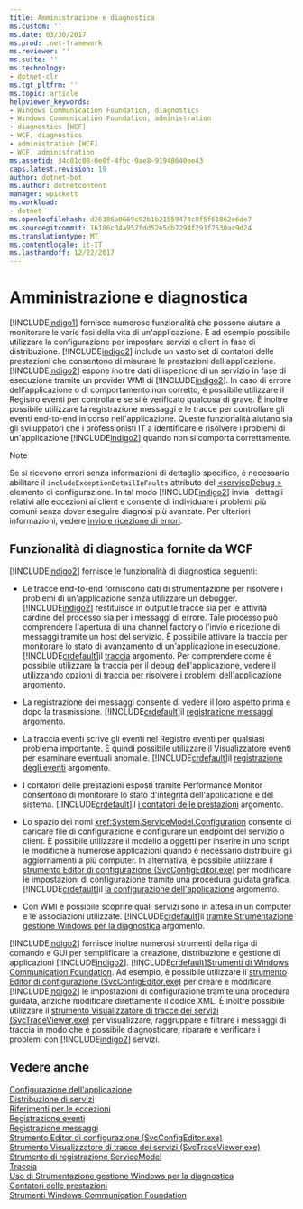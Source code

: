 ```yaml
---
title: Amministrazione e diagnostica
ms.custom: ''
ms.date: 03/30/2017
ms.prod: .net-framework
ms.reviewer: ''
ms.suite: ''
ms.technology:
- dotnet-clr
ms.tgt_pltfrm: ''
ms.topic: article
helpviewer_keywords:
- Windows Communication Foundation, diagnostics
- Windows Communication Foundation, administration
- diagnostics [WCF]
- WCF, diagnostics
- administration [WCF]
- WCF, administration
ms.assetid: 34c81c08-0e0f-4fbc-9ae8-91948640ee43
caps.latest.revision: 19
author: dotnet-bot
ms.author: dotnetcontent
manager: wpickett
ms.workload:
- dotnet
ms.openlocfilehash: d26386a0669c92b1b21559474c8f5f61862e6de7
ms.sourcegitcommit: 16186c34a957fdd52e5db7294f291f7530ac9d24
ms.translationtype: MT
ms.contentlocale: it-IT
ms.lasthandoff: 12/22/2017
---
```

# <a name="administration-and-diagnostics"></a>Amministrazione e diagnostica
[!INCLUDE[indigo1](../../../../includes/indigo1-md.md)] fornisce numerose funzionalità che possono aiutare a monitorare le varie fasi della vita di un'applicazione. È ad esempio possibile utilizzare la configurazione per impostare servizi e client in fase di distribuzione. [!INCLUDE[indigo2](../../../../includes/indigo2-md.md)] include un vasto set di contatori delle prestazioni che consentono di misurare le prestazioni dell'applicazione. [!INCLUDE[indigo2](../../../../includes/indigo2-md.md)] espone inoltre dati di ispezione di un servizio in fase di esecuzione tramite un provider WMI di [!INCLUDE[indigo2](../../../../includes/indigo2-md.md)]. In caso di errore dell'applicazione o di comportamento non corretto, è possibile utilizzare il Registro eventi per controllare se si è verificato qualcosa di grave. È inoltre possibile utilizzare la registrazione messaggi e le tracce per controllare gli eventi end-to-end in corso nell'applicazione. Queste funzionalità aiutano sia gli sviluppatori che i professionisti IT a identificare e risolvere i problemi di un'applicazione [!INCLUDE[indigo2](../../../../includes/indigo2-md.md)] quando non si comporta correttamente.  
  
> [!NOTE]
>  Se si ricevono errori senza informazioni di dettaglio specifico, è necessario abilitare il `includeExceptionDetailInFaults` attributo del [ \<serviceDebug >](../../../../docs/framework/configure-apps/file-schema/wcf/servicedebug.md) elemento di configurazione. In tal modo [!INCLUDE[indigo2](../../../../includes/indigo2-md.md)] invia i dettagli relativi alle eccezioni ai client e consente di individuare i problemi più comuni senza dover eseguire diagnosi più avanzate. Per ulteriori informazioni, vedere [invio e ricezione di errori](../../../../docs/framework/wcf/sending-and-receiving-faults.md).  
  
## <a name="diagnostics-features-provided-by-wcf"></a>Funzionalità di diagnostica fornite da WCF  
 [!INCLUDE[indigo2](../../../../includes/indigo2-md.md)] fornisce le funzionalità di diagnostica seguenti:  
  
-   Le tracce end-to-end forniscono dati di strumentazione per risolvere i problemi di un'applicazione senza utilizzare un debugger. [!INCLUDE[indigo2](../../../../includes/indigo2-md.md)] restituisce in output le tracce sia per le attività cardine del processo sia per i messaggi di errore. Tale processo può comprendere l'apertura di una channel factory o l'invio e ricezione di messaggi tramite un host del servizio. È possibile attivare la traccia per monitorare lo stato di avanzamento di un'applicazione in esecuzione. [!INCLUDE[crdefault](../../../../includes/crdefault-md.md)]il [traccia](../../../../docs/framework/wcf/diagnostics/tracing/index.md) argomento. Per comprendere come è possibile utilizzare la traccia per il debug dell'applicazione, vedere il [utilizzando opzioni di traccia per risolvere i problemi dell'applicazione](../../../../docs/framework/wcf/diagnostics/tracing/using-tracing-to-troubleshoot-your-application.md) argomento.  
  
-   La registrazione dei messaggi consente di vedere il loro aspetto prima e dopo la trasmissione. [!INCLUDE[crdefault](../../../../includes/crdefault-md.md)]il [registrazione messaggi](../../../../docs/framework/wcf/diagnostics/message-logging.md) argomento.  
  
-   La traccia eventi scrive gli eventi nel Registro eventi per qualsiasi problema importante. È quindi possibile utilizzare il Visualizzatore eventi per esaminare eventuali anomalie. [!INCLUDE[crdefault](../../../../includes/crdefault-md.md)]il [registrazione degli eventi](../../../../docs/framework/wcf/diagnostics/event-logging/index.md) argomento.  
  
-   I contatori delle prestazioni esposti tramite Performance Monitor consentono di monitorare lo stato d'integrità dell'applicazione e del sistema. [!INCLUDE[crdefault](../../../../includes/crdefault-md.md)]il [i contatori delle prestazioni](../../../../docs/framework/wcf/diagnostics/performance-counters/index.md) argomento.  
  
-   Lo spazio dei nomi <xref:System.ServiceModel.Configuration> consente di caricare file di configurazione e configurare un endpoint del servizio o client. È possibile utilizzare il modello a oggetti per inserire in uno script le modifiche a numerose applicazioni quando è necessario distribuire gli aggiornamenti a più computer. In alternativa, è possibile utilizzare il [strumento Editor di configurazione (SvcConfigEditor.exe)](../../../../docs/framework/wcf/configuration-editor-tool-svcconfigeditor-exe.md) per modificare le impostazioni di configurazione tramite una procedura guidata grafica. [!INCLUDE[crdefault](../../../../includes/crdefault-md.md)]il [la configurazione dell'applicazione](../../../../docs/framework/wcf/diagnostics/configuring-your-application.md) argomento.  
  
-   Con WMI è possibile scoprire quali servizi sono in attesa in un computer e le associazioni utilizzate. [!INCLUDE[crdefault](../../../../includes/crdefault-md.md)]il [tramite Strumentazione gestione Windows per la diagnostica](../../../../docs/framework/wcf/diagnostics/wmi/index.md) argomento.  
  
 [!INCLUDE[indigo2](../../../../includes/indigo2-md.md)] fornisce inoltre numerosi strumenti della riga di comando e GUI per semplificare la creazione, distribuzione e gestione di applicazioni [!INCLUDE[indigo2](../../../../includes/indigo2-md.md)]. [!INCLUDE[crdefault](../../../../includes/crdefault-md.md)][Strumenti di Windows Communication Foundation](../../../../docs/framework/wcf/tools.md). Ad esempio, è possibile utilizzare il [strumento Editor di configurazione (SvcConfigEditor.exe)](../../../../docs/framework/wcf/configuration-editor-tool-svcconfigeditor-exe.md) per creare e modificare [!INCLUDE[indigo2](../../../../includes/indigo2-md.md)] le impostazioni di configurazione tramite una procedura guidata, anziché modificare direttamente il codice XML. È inoltre possibile utilizzare il [strumento Visualizzatore di tracce dei servizi (SvcTraceViewer.exe)](../../../../docs/framework/wcf/service-trace-viewer-tool-svctraceviewer-exe.md) per visualizzare, raggruppare e filtrare i messaggi di traccia in modo che è possibile diagnosticare, riparare e verificare i problemi con [!INCLUDE[indigo2](../../../../includes/indigo2-md.md)] servizi.  
  
## <a name="see-also"></a>Vedere anche  
 [Configurazione dell'applicazione](../../../../docs/framework/wcf/diagnostics/configuring-your-application.md)  
 [Distribuzione di servizi](../../../../docs/framework/wcf/diagnostics/deploying-services.md)  
 [Riferimenti per le eccezioni](../../../../docs/framework/wcf/diagnostics/exceptions-reference/index.md)  
 [Registrazione eventi](../../../../docs/framework/wcf/diagnostics/event-logging/index.md)  
 [Registrazione messaggi](../../../../docs/framework/wcf/diagnostics/message-logging.md)  
 [Strumento Editor di configurazione (SvcConfigEditor.exe)](../../../../docs/framework/wcf/configuration-editor-tool-svcconfigeditor-exe.md)  
 [Strumento Visualizzatore di tracce dei servizi (SvcTraceViewer.exe)](../../../../docs/framework/wcf/service-trace-viewer-tool-svctraceviewer-exe.md)  
 [Strumento di registrazione ServiceModel](../../../../docs/framework/wcf/diagnostics/servicemodel-registration-tool.md)  
 [Traccia](../../../../docs/framework/wcf/diagnostics/tracing/index.md)  
 [Uso di Strumentazione gestione Windows per la diagnostica](../../../../docs/framework/wcf/diagnostics/wmi/index.md)  
 [Contatori delle prestazioni](../../../../docs/framework/wcf/diagnostics/performance-counters/index.md)  
 [Strumenti Windows Communication Foundation](../../../../docs/framework/wcf/tools.md)

